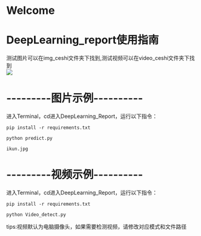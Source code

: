 # Welcome  
# DeepLearning_report使用指南
测试图片可以在img_ceshi文件夹下找到,测试视频可以在video_ceshi文件夹下找到  
![](https://github.com/domadaaaa/SchoolWork/blob/master/深度学习报告代码/img_ceshi/ikun.jpg)  
# ---------图片示例---------- #
进入Terminal，cd进入DeepLearning_Report，运行以下指令：
```
pip install -r requirements.txt
```
```
python predict.py
```
```
ikun.jpg
```
  
# ---------视频示例---------- #
进入Terminal，cd进入DeepLearning_Report，运行以下指令：
```
pip install -r requirements.txt
```
```
python Video_detect.py
```
tips:视频默认为电脑摄像头，如果需要检测视频，请修改对应模式和文件路径
